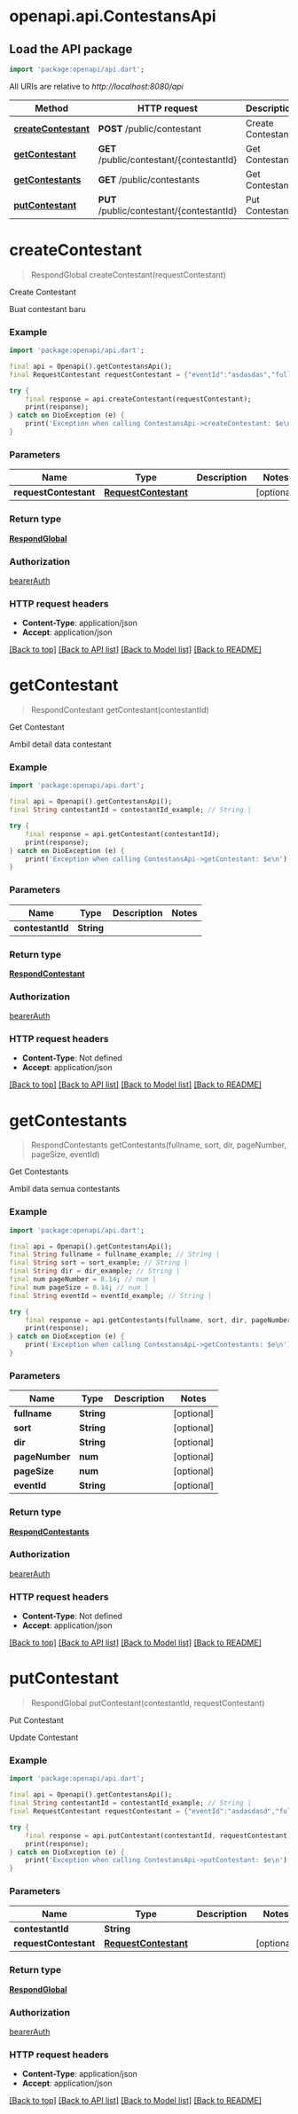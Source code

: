 # openapi.api.ContestansApi

## Load the API package
```dart
import 'package:openapi/api.dart';
```

All URIs are relative to *http://localhost:8080/api*

Method | HTTP request | Description
------------- | ------------- | -------------
[**createContestant**](ContestansApi.md#createcontestant) | **POST** /public/contestant | Create Contestant
[**getContestant**](ContestansApi.md#getcontestant) | **GET** /public/contestant/{contestantId} | Get Contestant
[**getContestants**](ContestansApi.md#getcontestants) | **GET** /public/contestants | Get Contestants
[**putContestant**](ContestansApi.md#putcontestant) | **PUT** /public/contestant/{contestantId} | Put Contestant


# **createContestant**
> RespondGlobal createContestant(requestContestant)

Create Contestant

Buat contestant baru

### Example
```dart
import 'package:openapi/api.dart';

final api = Openapi().getContestansApi();
final RequestContestant requestContestant = {"eventId":"asdasdas","fullname":"Hasan Basri Tea","mobilePhone":"62822135423190","email":"example@gmail.com","city":"Bogor","gender":"JK","placeofBirth":"Bogor","statusContestant":"Individual","dateofBirth":"1999-10-14","photo":"{{SAMPLE_IMAGE}}","codeContestant":"sdasd"}; // RequestContestant | 

try {
    final response = api.createContestant(requestContestant);
    print(response);
} catch on DioException (e) {
    print('Exception when calling ContestansApi->createContestant: $e\n');
}
```

### Parameters

Name | Type | Description  | Notes
------------- | ------------- | ------------- | -------------
 **requestContestant** | [**RequestContestant**](RequestContestant.md)|  | [optional] 

### Return type

[**RespondGlobal**](RespondGlobal.md)

### Authorization

[bearerAuth](../README.md#bearerAuth)

### HTTP request headers

 - **Content-Type**: application/json
 - **Accept**: application/json

[[Back to top]](#) [[Back to API list]](../README.md#documentation-for-api-endpoints) [[Back to Model list]](../README.md#documentation-for-models) [[Back to README]](../README.md)

# **getContestant**
> RespondContestant getContestant(contestantId)

Get Contestant

Ambil detail data contestant

### Example
```dart
import 'package:openapi/api.dart';

final api = Openapi().getContestansApi();
final String contestantId = contestantId_example; // String | 

try {
    final response = api.getContestant(contestantId);
    print(response);
} catch on DioException (e) {
    print('Exception when calling ContestansApi->getContestant: $e\n');
}
```

### Parameters

Name | Type | Description  | Notes
------------- | ------------- | ------------- | -------------
 **contestantId** | **String**|  | 

### Return type

[**RespondContestant**](RespondContestant.md)

### Authorization

[bearerAuth](../README.md#bearerAuth)

### HTTP request headers

 - **Content-Type**: Not defined
 - **Accept**: application/json

[[Back to top]](#) [[Back to API list]](../README.md#documentation-for-api-endpoints) [[Back to Model list]](../README.md#documentation-for-models) [[Back to README]](../README.md)

# **getContestants**
> RespondContestants getContestants(fullname, sort, dir, pageNumber, pageSize, eventId)

Get Contestants

Ambil data semua contestants

### Example
```dart
import 'package:openapi/api.dart';

final api = Openapi().getContestansApi();
final String fullname = fullname_example; // String | 
final String sort = sort_example; // String | 
final String dir = dir_example; // String | 
final num pageNumber = 8.14; // num | 
final num pageSize = 8.14; // num | 
final String eventId = eventId_example; // String | 

try {
    final response = api.getContestants(fullname, sort, dir, pageNumber, pageSize, eventId);
    print(response);
} catch on DioException (e) {
    print('Exception when calling ContestansApi->getContestants: $e\n');
}
```

### Parameters

Name | Type | Description  | Notes
------------- | ------------- | ------------- | -------------
 **fullname** | **String**|  | [optional] 
 **sort** | **String**|  | [optional] 
 **dir** | **String**|  | [optional] 
 **pageNumber** | **num**|  | [optional] 
 **pageSize** | **num**|  | [optional] 
 **eventId** | **String**|  | [optional] 

### Return type

[**RespondContestants**](RespondContestants.md)

### Authorization

[bearerAuth](../README.md#bearerAuth)

### HTTP request headers

 - **Content-Type**: Not defined
 - **Accept**: application/json

[[Back to top]](#) [[Back to API list]](../README.md#documentation-for-api-endpoints) [[Back to Model list]](../README.md#documentation-for-models) [[Back to README]](../README.md)

# **putContestant**
> RespondGlobal putContestant(contestantId, requestContestant)

Put Contestant

Update Contestant

### Example
```dart
import 'package:openapi/api.dart';

final api = Openapi().getContestansApi();
final String contestantId = contestantId_example; // String | 
final RequestContestant requestContestant = {"eventId":"asdasdasd","fullname":"Ahmad D asd asd ","mobilePhone":"62822135423190","email":"example@gmail.com","city":"Bogor","gender":"JK","placeofBirth":"Bogor","statusContestant":"TIM","dateofBirth":"1999-10-14","photo":"{{SAMPLE_IMAGE}}","codeContestant":"sdasd","contestantTeam":"3033d51e-3e02-4579-b534-05460ac3489a"}; // RequestContestant | 

try {
    final response = api.putContestant(contestantId, requestContestant);
    print(response);
} catch on DioException (e) {
    print('Exception when calling ContestansApi->putContestant: $e\n');
}
```

### Parameters

Name | Type | Description  | Notes
------------- | ------------- | ------------- | -------------
 **contestantId** | **String**|  | 
 **requestContestant** | [**RequestContestant**](RequestContestant.md)|  | [optional] 

### Return type

[**RespondGlobal**](RespondGlobal.md)

### Authorization

[bearerAuth](../README.md#bearerAuth)

### HTTP request headers

 - **Content-Type**: application/json
 - **Accept**: application/json

[[Back to top]](#) [[Back to API list]](../README.md#documentation-for-api-endpoints) [[Back to Model list]](../README.md#documentation-for-models) [[Back to README]](../README.md)

